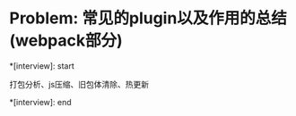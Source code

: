 # Problem: 常见的plugin以及作用的总结(webpack部分)

*[interview]: start

打包分析、js压缩、旧包体清除、热更新

*[interview]: end
